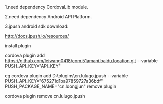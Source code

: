 1.need dependency CordovaLib module.

2.need dependency Android API Platform.

3.jpush android sdk download:

http://docs.jpush.io/resources/


install plugin

cordova plugin add https://github.com/leiwang0418/com.51amani.baidu.location.git --variable PUSH_API_KEY="API_KEY"

eg  cordova plugin add D:\plugins\cn.lulugo.jpush --variable PUSH_API_KEY="675271d1ba97859727a36bdf" PUSH_PACKAGE_NAME="cn.ldongjun"
remove plugin

cordova plugin remove cn.lulugo.jpush

